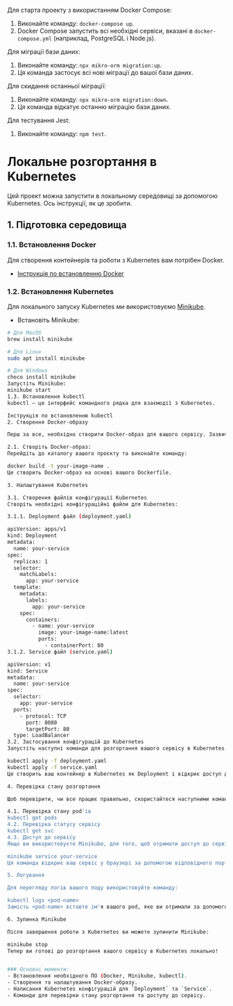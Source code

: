 Для старта проекту з використанням Docker Compose:
1. Виконайте команду: `docker-compose up`.
2. Docker Compose запустить всі необхідні сервіси, вказані в `docker-compose.yml` (наприклад, PostgreSQL і Node.js).

Для міграції бази даних:
1. Виконайте команду: `npx mikro-orm migration:up`.
2. Ця команда застосує всі нові міграції до вашої бази даних.

Для скидання останньої міграції:
1. Виконайте команду: `npx mikro-orm migration:down`.
2. Ця команда відкатує останню міграцію бази даних.


Для тестування Jest:
1. Виконайте команду: `npm test`.


# Локальне розгортання в Kubernetes

Цей проект можна запустити в локальному середовищі за допомогою Kubernetes. Ось інструкції, як це зробити.

## 1. Підготовка середовища

### 1.1. Встановлення Docker

Для створення контейнерів та роботи з Kubernetes вам потрібен Docker.

- [Інструкція по встановленню Docker](https://docs.docker.com/get-docker/)

### 1.2. Встановлення Kubernetes

Для локального запуску Kubernetes ми використовуємо [Minikube](https://minikube.sigs.k8s.io/docs/).

- Встановіть Minikube:

```bash
# Для MacOS
brew install minikube

# Для Linux
sudo apt install minikube

# Для Windows
choco install minikube
Запустіть Minikube:
minikube start
1.3. Встановлення kubectl
kubectl — це інтерфейс командного рядка для взаємодії з Kubernetes.

Інструкція по встановленню kubectl
2. Створення Docker-образу

Перш за все, необхідно створити Docker-образ для вашого сервісу. Зазвичай для цього використовується файл Dockerfile.

2.1. Створіть Docker-образ:
Перейдіть до каталогу вашого проєкту та виконайте команду:

docker build -t your-image-name .
Це створить Docker-образ на основі вашого Dockerfile.

3. Налаштування Kubernetes

3.1. Створення файлів конфігурації Kubernetes
Створіть необхідні конфігураційні файли для Kubernetes:

3.1.1. Deployment файл (deployment.yaml)

apiVersion: apps/v1
kind: Deployment
metadata:
  name: your-service
spec:
  replicas: 1
  selector:
    matchLabels:
      app: your-service
  template:
    metadata:
      labels:
        app: your-service
    spec:
      containers:
        - name: your-service
          image: your-image-name:latest
          ports:
            - containerPort: 80
3.1.2. Service файл (service.yaml)

apiVersion: v1
kind: Service
metadata:
  name: your-service
spec:
  selector:
    app: your-service
  ports:
    - protocol: TCP
      port: 8080
      targetPort: 80
  type: LoadBalancer
3.2. Застосування конфігурацій до Kubernetes
Запустіть наступні команди для розгортання вашого сервісу в Kubernetes:

kubectl apply -f deployment.yaml
kubectl apply -f service.yaml
Це створить ваш контейнер в Kubernetes як Deployment і відкриє доступ до нього через сервіс.

4. Перевірка стану розгортання

Щоб перевірити, чи все працює правильно, скористайтеся наступними командами:

4.1. Перевірка стану pod'ів
kubectl get pods
4.2. Перевірка статусу сервісу
kubectl get svc
4.3. Доступ до сервісу
Якщо ви використовуєте Minikube, для того, щоб отримати доступ до сервісу в локальному середовищі, вам потрібно використати команду:

minikube service your-service
Ця команда відкриє ваш сервіс у браузері за допомогою відповідного порту.

5. Логування

Для перегляду логів вашого поду використовуйте команду:

kubectl logs <pod-name>
Замість <pod-name> вставте ім'я вашого pod, яке ви отримали за допомогою команди kubectl get pods.

6. Зупинка Minikube

Після завершення роботи з Kubernetes ви можете зупинити Minikube:

minikube stop
Тепер ви готові до розгортання вашого сервісу в Kubernetes локально!


### Основні моменти:
- Встановлення необхідного ПО (Docker, Minikube, kubectl).
- Створення та налаштування Docker-образу.
- Написання Kubernetes конфігурацій для `Deployment` та `Service`.
- Команди для перевірки стану розгортання та доступу до сервісу.